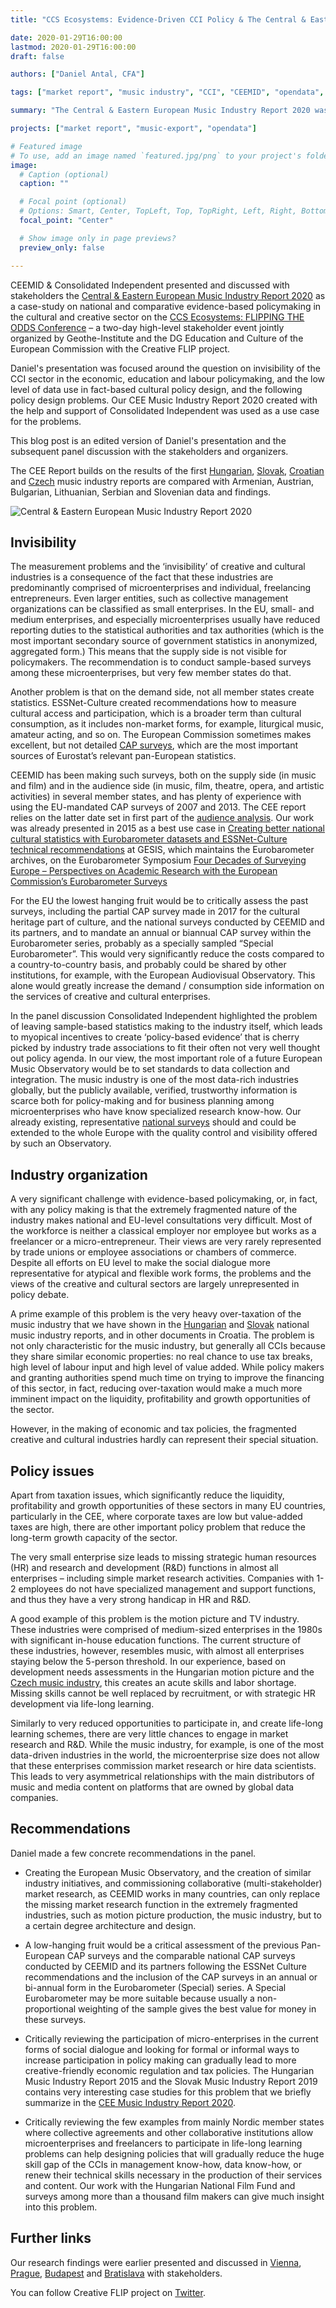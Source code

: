 ```yaml
---
title: "CCS Ecosystems: Evidence-Driven CCI Policy & The Central & Eastern European Music Industry Report"

date: 2020-01-29T16:00:00
lastmod: 2020-01-29T16:00:00
draft: false

authors: ["Daniel Antal, CFA"]

tags: ["market report", "music industry", "CCI", "CEEMID", "opendata", "Armenia", "Austria", "Bulgaria", "Czechia", "Lithuania", "Hungary", "Slovakia", "Serbia", "Digital Music Observatory"]

summary: "The Central & Eastern European Music Industry Report 2020 was presented as a case-study on national and comparative evidence-based policymaking in the cultural and creative sector."

projects: ["market report", "music-export", "opendata"]

# Featured image
# To use, add an image named `featured.jpg/png` to your project's folder. 
image:
  # Caption (optional)
  caption: ""

  # Focal point (optional)
  # Options: Smart, Center, TopLeft, Top, TopRight, Left, Right, BottomLeft, Bottom, BottomRight
  focal_point: "Center"

  # Show image only in page previews?
  preview_only: false

---
```


CEEMID & Consolidated Independent presented and discussed with stakeholders the  [Central & Eastern European Music Industry Report 2020](https://danielantal.eu/publication/ceereport_2020/) as a case-study on national and comparative evidence-based policymaking in the cultural and creative sector on the [CCS Ecosystems: FLIPPING THE ODDS Conference](http://creativeflip.creativehubs.net/2019/12/03/flipping-the-odds/) – a two-day high-level stakeholder event jointly organized by Geothe-Institute and the DG Education and Culture of the European Commission with the Creative FLIP project.

Daniel's presentation was focused around the question on invisibility of the CCI sector in the economic, education and labour policymaking, and the low level of data use in fact-based cultural policy design, and the following policy design problems. Our CEE Music Industry Report 2020 created with the help and support of Consolidated Independent was used as a use case for the problems. 

This blog post is an edited version of Daniel's presentation and the subsequent panel discussion with the stakeholders and organizers. 

The CEE Report builds on the results of the first [Hungarian](https://danielantal.eu/publication/hungary_music_industry_2014/), [Slovak](https://danielantal.eu/publication/slovak_music_industry_2019/), [Croatian](https://danielantal.eu/publication/private_copying_croatia_2019/) and [Czech](http://czdev.ceemid.eu/) music industry reports are compared with Armenian, Austrian, Bulgarian, Lithuanian, Serbian and Slovenian data and findings. 

![Central & Eastern European Music Industry Report 2020](/img/publications/cee_report_2020_frontcover.jpg)

## Invisibility 

The measurement problems and the ‘invisibility’ of creative and cultural industries is a consequence of the fact that these industries are predominantly comprised of microenterprises and individual, freelancing entrepreneurs.  Even larger entities, such as collective management organizations can be classified as small enterprises.
In the EU, small- and medium enterprises, and especially microenterprises usually have reduced reporting duties to the statistical authorities and tax authorities (which is the most important secondary source of government statistics in anonymized, aggregated form.)  This means that the supply side is not visible for policymakers. The recommendation is to conduct sample-based surveys among these microenterprises, but very few member states do that.

Another problem is that on the demand side, not all member states create statistics.  ESSNet-Culture created recommendations how to measure cultural access and participation, which is a broader term than cultural consumption, as it includes non-market forms, for example, liturgical music, amateur acting, and so on.  The European Commission sometimes makes excellent, but not detailed [CAP surveys](https://danielantal.eu/usecase/cap/), which are the most important sources of Eurostat’s relevant pan-European statistics.

CEEMID has been making such surveys, both on the supply side (in music and film) and in the audience side (in music, film, theatre, opera, and artistic activities) in several member states, and has plenty of experience with using the EU-mandated CAP surveys of 2007 and 2013. The CEE report relies on the latter date set in first part of the [audience analysis](http://ceereport2020.ceemid.eu/audience.html). Our work was already presented in 2015 as a best use case in [Creating better national cultural statistics with Eurobarometer datasets and ESSNet-Culture technical recommendations](https://danielantal.eu/publication/creating_better_2015/) at GESIS, which maintains the Eurobarometer archives, on the Eurobarometer Symposium [Four Decades of Surveying Europe –
Perspectives on Academic Research with the European Commission’s Eurobarometer Surveys](https://www.gesis.org/fileadmin/upload/events/EB-Symposium/Announcement_EB_Symposium.pdf)

For the EU the lowest hanging fruit would be to critically assess the past surveys, including the partial CAP survey made in 2017 for the cultural heritage part of culture, and the national surveys conducted by CEEMID and its partners, and to mandate an annual or biannual CAP survey within the Eurobarometer series, probably as a specially sampled “Special Eurobarometer”.  This would very significantly reduce the costs compared to a country-to-country basis, and probably could be shared by other institutions, for example, with the European Audiovisual Observatory.  This alone would greatly increase the demand / consumption side information on the services of creative and cultural enterprises.

In the panel discussion Consolidated Independent highlighted the problem of leaving sample-based statistics making to the industry itself, which leads to myopical incentives to create ‘policy-based evidence’ that is cherry picked by industry trade associations to fit their often not very well thought out policy agenda.  In our view, the most important role of a future European Music Observatory would be to set standards to data collection and integration.  The music industry is  one of the most data-rich industries globally, but the publicly available, verified, trustworthy information is scarce both for policy-making and for business planning among microenterprises who have know specialized research know-how. Our already existing, representative [national surveys](http://survey2019.ceemid.eu/) should and could be extended to the whole Europe with the quality control and visibility offered by such an Observatory.

## Industry organization

A very significant challenge with evidence-based policymaking, or, in fact, with any policy making is that the extremely fragmented nature of the industry makes national and EU-level consultations very difficult.  Most of the workforce is neither a classical employer nor employee but works as a freelancer or a micro-entrepreneur. Their views are very rarely represented by trade unions or employee associations or chambers of commerce. Despite all efforts on EU level to make the social dialogue more representative for atypical and flexible work forms, the problems and the views of the creative and cultural sectors are largely unrepresented in policy debate.

A prime example of this problem is the very heavy over-taxation of the music industry that we have shown in the [Hungarian](https://danielantal.eu/publication/hungary_music_industry_2014/) and [Slovak](https://danielantal.eu/publication/slovak_music_industry_2019/) national music industry reports, and in other documents in Croatia.  The problem is not only characteristic for the music industry, but generally all CCIs because they share similar economic properties: no real chance to use tax breaks, high level of labour input and high level of value added.  While policy makers and granting authorities spend much time on trying to improve the financing of this sector, in fact, reducing over-taxation would make a much more imminent impact on the liquidity, profitability and growth opportunities of the sector.

However, in the making of economic and tax policies, the fragmented creative and cultural industries hardly can represent their special situation.

## Policy issues

Apart from taxation issues, which significantly reduce the liquidity, profitability and growth opportunities of these sectors in many EU countries, particularly in the CEE, where corporate taxes are low but value-added taxes are high, there are other important policy problem that reduce the long-term growth capacity of the sector.

The very small enterprise size leads to missing strategic human resources (HR) and research and development (R&D) functions in almost all enterprises – including simple market research activities.  Companies with 1-2 employees do not have specialized management and support functions, and thus they have a very strong handicap in HR and R&D.

A good example of this problem is the motion picture and TV industry.  These industries were comprised of medium-sized enterprises in the 1980s with significant in-house education functions. The current structure of these industries, however, resembles music, with almost all enterprises staying below the 5-person threshold.  In our experience, based on development needs assessments in the Hungarian motion picture and the [Czech music industry](http://czdev.ceemid.eu/), this creates an acute skills and labor shortage.  Missing skills cannot be well replaced by recruitment, or with strategic HR development via life-long learning. 

Similarly to very reduced opportunities to participate in, and create life-long learning schemes, there are very little chances to engage in market research and R&D.  While the music industry, for example, is one of the most data-driven industries in the world, the microenterprise size does not allow that these enterprises commission market research or hire data scientists. This leads to very asymmetrical relationships with the main distributors of music and media content on platforms that are owned by global data companies.

## Recommendations

Daniel made a few concrete recommendations in the panel.

* Creating the European Music Observatory, and the creation of similar industry initiatives, and commissioning collaborative (multi-stakeholder) market research, as CEEMID works in many countries, can only replace the missing market research function in the extremely fragmented industries, such as motion picture production, the music industry, but to a certain degree architecture and design.

* A low-hanging fruit would be a critical assessment of the previous Pan-European CAP surveys and the comparable national CAP surveys conducted by CEEMID and its partners following the ESSNet Culture recommendations and the inclusion of the CAP surveys in an annual or bi-annual form in the Eurobarometer (Special) series. A Special Eurobarometer may be more suitable because usually a non-proportional weighting of the sample gives the best value for money in these surveys.

* Critically reviewing the participation of micro-enterprises in the current forms of social dialogue and looking for formal or informal ways to increase participation in policy making can gradually lead to more creative-friendly economic regulation and tax policies.  The Hungarian Music Industry Report 2015 and the Slovak Music Industry Report 2019 contains very interesting case studies for this problem that we briefly summarize in the [CEE Music Industry Report 2020](https://danielantal.eu/publication/ceereport_2020/).

* Critically reviewing the few examples from mainly Nordic member states where collective agreements and other collaborative institutions allow microenterprises and freelancers to participate in life-long learning problems can help designing policies that will gradually reduce the huge skill gap of the CCIs in management know-how, data know-how, or renew their technical skills necessary in the production of their services and content. Our work with the Hungarian National Film Fund and surveys among more than a thousand film makers can give much insight into this problem.

## Further links

Our research findings were earlier presented and discussed in [Vienna](https://danielantal.eu/post/2019-09-27_cee_report/), [Prague](https://danielantal.eu/post/2019-11-09-nouvelle-prague/), [Budapest](https://danielantal.eu/post/2019-11-18-bush/) and [Bratislava](https://danielantal.eu/talk/slovak_report19/) with stakeholders.

You can follow Creative FLIP project on [Twitter](https://twitter.com/creativeflip_eu?lang=en). 
